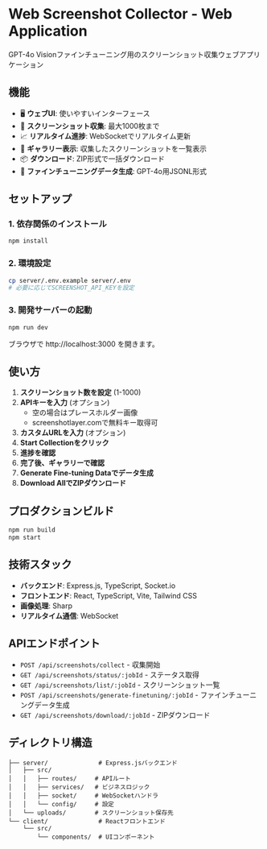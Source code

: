 # Web Screenshot Collector - Web Application

GPT-4o Visionファインチューニング用のスクリーンショット収集ウェブアプリケーション

## 機能

- 🖥️ **ウェブUI**: 使いやすいインターフェース
- 📸 **スクリーンショット収集**: 最大1000枚まで
- 📈 **リアルタイム進捗**: WebSocketでリアルタイム更新
- 🎨 **ギャラリー表示**: 収集したスクリーンショットを一覧表示
- 📦 **ダウンロード**: ZIP形式で一括ダウンロード
- 🤖 **ファインチューニングデータ生成**: GPT-4o用JSONL形式

## セットアップ

### 1. 依存関係のインストール

```bash
npm install
```

### 2. 環境設定

```bash
cp server/.env.example server/.env
# 必要に応じてSCREENSHOT_API_KEYを設定
```

### 3. 開発サーバーの起動

```bash
npm run dev
```

ブラウザで http://localhost:3000 を開きます。

## 使い方

1. **スクリーンショット数を設定** (1-1000)
2. **APIキーを入力** (オプション)
   - 空の場合はプレースホルダー画像
   - screenshotlayer.comで無料キー取得可
3. **カスタムURLを入力** (オプション)
4. **Start Collectionをクリック**
5. **進捗を確認**
6. **完了後、ギャラリーで確認**
7. **Generate Fine-tuning Dataでデータ生成**
8. **Download AllでZIPダウンロード**

## プロダクションビルド

```bash
npm run build
npm start
```

## 技術スタック

- **バックエンド**: Express.js, TypeScript, Socket.io
- **フロントエンド**: React, TypeScript, Vite, Tailwind CSS
- **画像処理**: Sharp
- **リアルタイム通信**: WebSocket

## APIエンドポイント

- `POST /api/screenshots/collect` - 収集開始
- `GET /api/screenshots/status/:jobId` - ステータス取得
- `GET /api/screenshots/list/:jobId` - スクリーンショット一覧
- `POST /api/screenshots/generate-finetuning/:jobId` - ファインチューニングデータ生成
- `GET /api/screenshots/download/:jobId` - ZIPダウンロード

## ディレクトリ構造

```
├── server/              # Express.jsバックエンド
│   ├── src/
│   │   ├── routes/     # APIルート
│   │   ├── services/   # ビジネスロジック
│   │   ├── socket/     # WebSocketハンドラ
│   │   └── config/     # 設定
│   └── uploads/        # スクリーンショット保存先
└── client/              # Reactフロントエンド
    └── src/
        └── components/  # UIコンポーネント
```